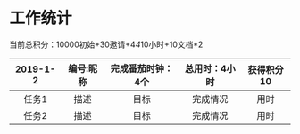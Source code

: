 工作统计
============

当前总积分：10000初始+30邀请+4*4*10小时+10文档*2

| 2019-1-2|编号:昵称 | 完成番茄时钟：4个 | 总用时：4小时|获得积分10  |
|:---:|:---:|:---:|:---:|:---:|
| 任务1 | 描述  | 目标 | 完成情况|用时|
| 任务2 | 描述  | 目标 | 完成情况|用时|